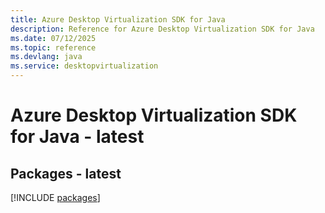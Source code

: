 ```yaml
---
title: Azure Desktop Virtualization SDK for Java
description: Reference for Azure Desktop Virtualization SDK for Java
ms.date: 07/12/2025
ms.topic: reference
ms.devlang: java
ms.service: desktopvirtualization
---
```

# Azure Desktop Virtualization SDK for Java - latest
## Packages - latest
[!INCLUDE [packages](desktop-virtualization-index.md)]